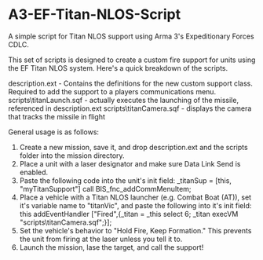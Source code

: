 # A3-EF-Titan-NLOS-Script
A simple script for Titan NLOS support using Arma 3's Expeditionary Forces CDLC.

This set of scripts is designed to create a custom fire support for units using the EF Titan NLOS system. Here's a quick breakdown of the scripts.

  description.ext - Contains the definitions for the new custom support class. Required to add the support to a players communications menu.
  scripts\titanLaunch.sqf - actually executes the launching of the missile, referenced in description.ext
  scripts\titanCamera.sqf - displays the camera that tracks the missile in flight

General usage is as follows:

  1. Create a new mission, save it, and drop description.ext and the scripts folder into the mission directory.
  2. Place a unit with a laser designator and make sure Data Link Send is enabled.
  3. Paste the following code into the unit's init field:
     _titanSup = [this, "myTitanSupport"] call BIS_fnc_addCommMenuItem;
  4. Place a vehicle with a Titan NLOS launcher (e.g. Combat Boat (AT)), set it's variable name to "titanVic", and paste the following into it's init field:
     this addEventHandler ["Fired",{_titan = _this select 6; _titan execVM "scripts\titanCamera.sqf";}];
  5. Set the vehicle's behavior to "Hold Fire, Keep Formation." This prevents the unit from firing at the laser unless you tell it to.
  6. Launch the mission, lase the target, and call the support!
